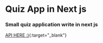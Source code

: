 # Quiz App in Next js

### Small quiz application write in next js

[API HERE :)](https://opentdb.com/api_config.php){:target="_blank"}
